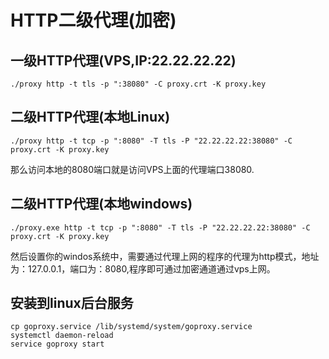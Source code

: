 # HTTP二级代理(加密)

## 一级HTTP代理(VPS,IP:22.22.22.22)
```
./proxy http -t tls -p ":38080" -C proxy.crt -K proxy.key
```

## 二级HTTP代理(本地Linux)
```
./proxy http -t tcp -p ":8080" -T tls -P "22.22.22.22:38080" -C proxy.crt -K proxy.key
```
那么访问本地的8080端口就是访问VPS上面的代理端口38080.

## 二级HTTP代理(本地windows)
```
./proxy.exe http -t tcp -p ":8080" -T tls -P "22.22.22.22:38080" -C proxy.crt -K proxy.key
```

然后设置你的windos系统中，需要通过代理上网的程序的代理为http模式，地址为：127.0.0.1，端口为：8080,程序即可通过加密通道通过vps上网。

## 安装到linux后台服务
```
cp goproxy.service /lib/systemd/system/goproxy.service 
systemctl daemon-reload
service goproxy start
```
